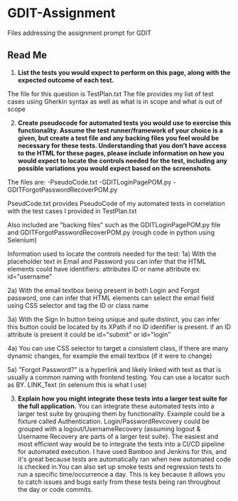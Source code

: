 # GDIT-Assignment
Files addressing the assignment prompt for GDIT

Read Me
-----------

1. **List the tests you would expect to perform on this page, along with the expected outcome of each test.**
   
The file for this question is TestPlan.txt
The file provides my list of test cases using Gherkin syntax as well as what is in scope and what is out of scope 


2. **Create pseudocode for automated tests you would use to exercise this functionality. Assume the test runner/framework of your choice is a given, but create a test file and any backing files you feel would be necessary for these tests. Understanding that you don’t have access to the HTML for these pages, please include information on how you would expect to locate the controls needed for the test, including any possible variations you would expect based on the screenshots**.
   
The files are:
-PseudoCode.txt 
-GDITLoginPagePOM.py 
-GDITForgotPasswordRecoverPOM.py

PseudCode.txt provides PseudoCode of my automated tests in correlation with the test cases I provided in TestPlan.txt

Also included are "backing files" such as the GDITLoginPagePOM.py file and GDITForgotPasswordRecoverPOM.py (rough code in python using Selenium)

Information used to locate the controls needed for the test:
1a) With the placeholder text in Email and Password you can infer that the HTML elements could have identifiers:
attributes ID or name attribute 
ex: id="username"

2a) With the email textbox being present in both Login and Forgot password, one can infer that HTML elements can select the email field using CSS selector and tag the ID or class name

3a) With the Sign In button being unique and quite distinct, you can infer this button could be located by its XPath if no ID identifier is present. 
if an ID attribute is present it could be id="submit" or id="login"

4a) You can use CSS selector to target a consistent class, if there are many dynamic changes, for example the email textbox (if it were to change)

5a) "Forgot Password?" is a hyperlink and likely linked with text as that is usually a common naming with frontend testing. You can use a locator such as BY. LINK_Text (in selenium this is what I use)

3. **Explain how you might integrate these tests into a larger test suite for the full application.**
You can integrate these automated tests into a larger test suite by grouping them by functionality. Example could be a fixture called Authentication. Login/PasswordRevcovery could be grouped with a logout/UsernameRecovery (assuming logout & Username Recovery are parts of a larger test suite). The easiest and most efficient way would be to integrate the tests into a CI/CD pipeline for automated execution. I have used Bamboo and Jenkins for this, and it's great because tests are automatically ran when new automated code is checked in.You can also set up smoke tests and regression tests to run a specific time/occurrence a day. This is key because it allows you to catch issues and bugs early from these tests being ran throughout the day or code commits.
